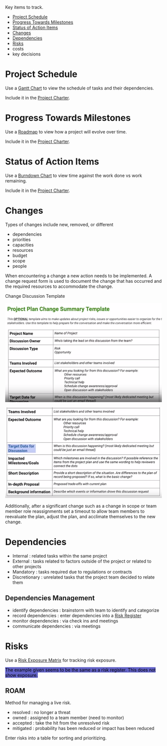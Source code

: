 
Key items to track.

- [Project Schedule](#Project%20Schedule)
- [Progress Towards Milestones](#Progress%20Towards%20Milestones)
- [Status of Action Items](#Status%20of%20Action%20Items)
- [Changes](#Changes)
- [Dependencies](#Dependencies)
- [Risks](#Risks)
- costs
- key decisions

# Project Schedule

Use a [Gantt Chart](3-Schedule.md#Gantt%20Chart) to view the schedule of tasks and their dependencies.

Include it in the [Project Charter](Project%20Charter.md).
# Progress Towards Milestones

Use a [Roadmap](Roadmap.md) to view how a project will evolve over time.

Include it in the [Project Charter](Project%20Charter.md).
# Status of Action Items

Use a [Burndown Chart](Burndown%20Chart.md) to view time against the work done vs work remaining.

Include it in the [Project Charter](Project%20Charter.md).
# Changes

Types of changes include new, removed, or different

- dependencies
- priorities
- capacities
- resources
- budget
- scope
- people

When encountering a change a new action needs to be implemented. A change request form is used to document the change that has occurred and the required resources to accommodate the change.

Change Discussion Template

![pm-change-discussion-a](../../Images/pm-change-discussion-a.png)

![pm-change-discussion-b](../../Images/pm-change-discussion-b.png)

Additionally, after a significant change such as a change in scope or team member role reassignments set a timeout to allow team members to reevaluate the plan, adjust the plan, and acclimate themselves to the new change.

# Dependencies

- Internal : related tasks within the same project
- External : tasks related to factors outside of the project or related to other projects
- Mandatory : tasks required due to regulations or contracts
- Discretionary : unrelated tasks that the project team decided to relate them

## Dependencies Management

- identify dependencies : brainstorm with team to identify and categorize
- record dependencies : enter dependencies into a [Risk Register](Risk%20Register.md)
- monitor dependencies : via check ins and meetings
- communicate dependencies : via meetings

# Risks

Use a [Risk Exposure Matrix](Risk%20Exposure%20Matrix.md) for tracking risk exposure.

<mark style="background: rgb(100,100,200)">The example given seems to be the same as a risk register. This does not show exposure.</mark>

## ROAM

Method for managing a live risk.

- resolved : no longer a threat
- owned : assigned to a team member (need to monitor)
- accepted : take the hit from the unresolved risk
- mitigated : probability has been reduced or impact has been reduced

Enter risks into a table for sorting and prioritizing.
